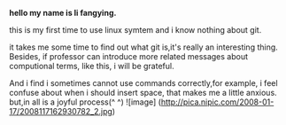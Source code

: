 **hello my name is li fangying.**<p>
this is my first time to use linux symtem and i know nothing about git.<p>
it takes me some time to find out what git is,it's really an interesting thing. Besides, if professor can introduce more related messages about computional terms, like this, i will be grateful.<p>
And i find i sometimes cannot use commands correctly,for example, i feel confuse about when i should insert space, that makes me a little anxious. but,in all is a joyful process(^ ^)
![image] (http://pica.nipic.com/2008-01-17/2008117162930782_2.jpg)
